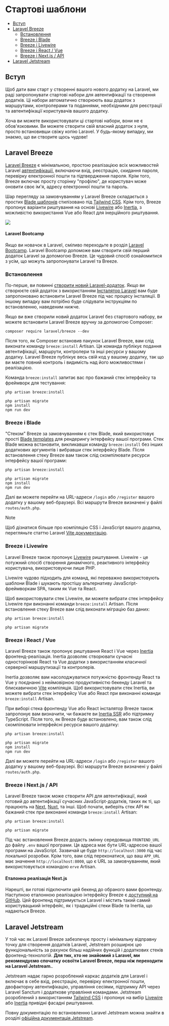 # Стартові шаблони

- [Вступ](#introduction)
- [Laravel Breeze](#laravel-breeze)
    - [Встановлення](#laravel-breeze-installation)
    - [Breeze і Blade](#breeze-and-blade)
    - [Breeze і Livewire](#breeze-and-livewire)
    - [Breeze і React / Vue](#breeze-and-inertia)
    - [Breeze і Next.js / API](#breeze-and-next)
- [Laravel Jetstream](#laravel-jetstream)

<a name="introduction"></a>
## Вступ

Щоб дати вам старт у створенні вашого нового додатку на Laravel, ми раді запропонувати стартові набори для автентифікації та створення додатків. Ці набори автоматично створюють ваш додаток з маршрутами, контролерами та поданнями, необхідними для реєстрації та автентифікації користувачів вашого додатку.

Хоча ви можете використовувати ці стартові набори, вони не є обов'язковими. Ви можете створити свій власний додаток з нуля, просто встановивши свіжу копію Laravel. У будь-якому випадку, ми знаємо, що ви створите щось чудове!

<a name="laravel-breeze"></a>
## Laravel Breeze

[Laravel Breeze](https://github.com/laravel/breeze) є мінімальною, простою реалізацією всіх можливостей Laravel [автентифікації](/docs/{{version}}/authentication), включаючи вхід, реєстрацію, скидання пароля, перевірку електронної пошти та підтвердження пароля. Крім того, Breeze включає просту сторінку "профілю", де користувач може оновити своє ім'я, адресу електронної пошти та пароль.

Шар перегляду за замовчуванням у Laravel Breeze складається з простих [Blade шаблонів](/docs/{{version}}/blade) стилізовано під [Tailwind CSS](https://tailwindcss.com). Крім того, Breeze пропонує варіанти риштування на основі [Livewire](https://livewire.laravel.com) або [Inertia](https://inertiajs.com), з можливістю використання Vue або React для інерційного риштування.

<img src="https://laravel.com/img/docs/breeze-register.png">

#### Laravel Bootcamp

Якщо ви новачок в Laravel, сміливо переходьте в розділ [Laravel Bootcamp](https://bootcamp.laravel.com). Laravel Bootcamp допоможе вам створити свій перший додаток Laravel за допомогою Breeze. Це чудовий спосіб ознайомитися з усім, що можуть запропонувати Laravel та Breeze.

<a name="laravel-breeze-installation"></a>
### Встановлення

По-перше, ви повинні [створити новий Laravel-додаток](/docs/{{version}}/installation). Якщо ви створюєте свій додаток з використанням [Інсталятор Laravel](/docs/{{version}}/installation#creating-a-laravel-project) вам буде запропоновано встановити Laravel Breeze під час процесу інсталяції. В іншому випадку вам потрібно буде слідувати інструкціям по встановленню, наведеним нижче.

Якщо ви вже створили новий додаток Laravel без стартового набору, ви можете встановити Laravel Breeze вручну за допомогою Composer:

```shell
composer require laravel/breeze --dev
```

Після того, як Composer встановив пакунок Laravel Breeze, вам слід виконати команду `breeze:install` Artisan. Ця команда публікує подання автентифікації, маршрути, контролери та інші ресурси у вашому додатку. Laravel Breeze публікує весь свій код у вашому додатку, так що ви маєте повний контроль і видимість над його можливостями і реалізацією.

Команда `breeze:install` запитає вас про бажаний стек інтерфейсу та фреймворк для тестування:

```shell
php artisan breeze:install

php artisan migrate
npm install
npm run dev
```

<a name="breeze-and-blade"></a>
### Breeze і Blade

"Стеком" Breeze за замовчуванням є стек Blade, який використовує прості [Blade templates](/docs/{{version}}/blade) для рендерингу інтерфейсу вашої програми. Стек Blade можна встановити, викликавши команду `breeze:install` без інших додаткових аргументів і вибравши стек інтерфейсу Blade. Після встановлення стеку Breeze вам також слід скомпілювати ресурси інтерфейсу вашої програми:

```shell
php artisan breeze:install

php artisan migrate
npm install
npm run dev
```

Далі ви можете перейти на URL-адреси `/login` або `/register` вашого додатку у вашому веб-браузері. Всі маршрути Breeze визначені у файлі `routes/auth.php`.

> [!NOTE]  
> Щоб дізнатися більше про компіляцію CSS і JavaScript вашого додатка, перегляньте статтю Laravel [Vite документацію](/docs/{{version}}/vite#running-vite).

<a name="breeze-and-livewire"></a>
### Breeze і Livewire

Laravel Breeze також пропонує [Livewire](https://livewire.laravel.com) риштування. Livewire - це потужний спосіб створення динамічного, реактивного інтерфейсу користувача, використовуючи лише PHP.

Livewire чудово підходить для команд, які переважно використовують шаблони Blade і шукають простішу альтернативу JavaScript-фреймворкам SPA, таким як Vue та React.

Щоб використовувати стек Livewire, ви можете вибрати стек інтерфейсу Livewire при виконанні команди `breeze:install` Artisan. Після встановлення стеку Breeze вам слід виконати міграцію баз даних:

```shell
php artisan breeze:install

php artisan migrate
```

<a name="breeze-and-inertia"></a>
### Breeze і React / Vue

Laravel Breeze також пропонує риштування React і Vue через [Inertia](https://inertiajs.com) фронтенд-реалізація. Inertia дозволяє створювати сучасні односторінкові React та Vue додатки з використанням класичної серверної маршрутизації та контролерів.

Inertia дозволяє вам насолоджуватися потужністю фронтенду React та Vue у поєднанні з неймовірною продуктивністю бекенду Laravel та блискавичною [Vite](https://vitejs.dev) компіляція. Щоб використовувати стек Inertia, ви можете вибрати стек інтерфейсу Vue або React при виконанні команди `breeze:install` Artisan.

При виборі стека фронтенду Vue або React інсталятор Breeze також запропонує вам визначити, чи бажаєте ви [Inertia SSR](https://inertiajs.com/server-side-rendering) або підтримку TypeScript. Після того, як Breeze буде встановлено, вам також слід скомпілювати інтерфейсні ресурси вашого додатку:

```shell
php artisan breeze:install

php artisan migrate
npm install
npm run dev
```

Далі ви можете перейти на URL-адреси `/login` або `/register` вашого додатку у вашому веб-браузері. Всі маршрути Breeze визначені у файлі `routes/auth.php`.

<a name="breeze-and-next"></a>
### Breeze і Next.js / API

Laravel Breeze також може створити API для автентифікації, який готовий до автентифікації сучасних JavaScript-додатків, таких як ті, що працюють на [Next](https://nextjs.org), [Nuxt](https://nuxt.com), та інші. Щоб почати, виберіть стек API як бажаний стек при виконанні команди `breeze:install` Artisan:

```shell
php artisan breeze:install

php artisan migrate
```

Під час встановлення Breeze додасть змінну середовища `FRONTEND_URL` до файлу `.env` вашої програми. Ця адреса має бути URL-адресою вашої програми на JavaScript. Зазвичай це буде `http://localhost:3000` під час локальної розробки. Крім того, вам слід переконатися, що ваш `APP_URL` має значення `http://localhost:8000`, що є URL за замовчуванням, який використовується командою `erve` Artisan.

<a name="next-reference-implementation"></a>
#### Еталонна реалізація Next.js

Нарешті, ви готові підключити цей бекенд до обраного вами фронтенду. Наступною еталонною реалізацією інтерфейсу Breeze є [доступний на GitHub](https://github.com/laravel/breeze-next). Цей фронтенд підтримується Laravel і містить такий самий користувацький інтерфейс, як і традиційні стеки Blade та Inertia, що надаються Breeze.

<a name="laravel-jetstream"></a>
## Laravel Jetstream

У той час як Laravel Breeze забезпечує просту і мінімальну відправну точку для створення додатків Laravel, Jetstream розширює цю функціональність за рахунок більш надійних функцій і додаткових стеків фронтенд-технологій. **Для тих, хто не знайомий з Laravel, ми рекомендуємо спочатку освоїти Laravel Breeze, перш ніж переходити на Laravel Jetstream.**.

Jetstream надає гарно розроблений каркас додатків для Laravel і включає в себе вхід, реєстрацію, перевірку електронної пошти, двофакторну автентифікацію, управління сесіями, підтримку API через Laravel Sanctum і додаткове управління командами. Jetstream розроблений з використанням [Tailwind CSS](https://tailwindcss.com) і пропонує на вибір [Livewire](https://livewire.laravel.com) або [Inertia](https://inertiajs.com) привідні фасадні риштування.

Повну документацію по встановленню Laravel Jetstream можна знайти в розділі [офіційна документація Jetstream](https://jetstream.laravel.com).
